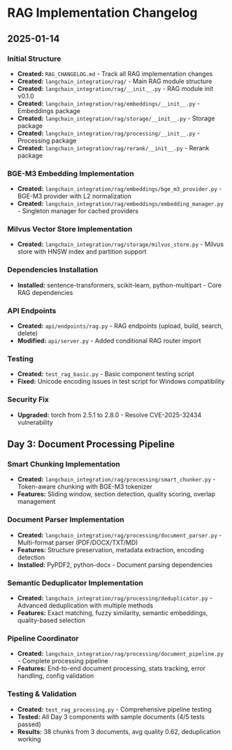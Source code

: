 # RAG Implementation Changelog

## 2025-01-14

### Initial Structure
- **Created:** `RAG_CHANGELOG.md` - Track all RAG implementation changes
- **Created:** `langchain_integration/rag/` - Main RAG module structure
- **Created:** `langchain_integration/rag/__init__.py` - RAG module init v0.1.0
- **Created:** `langchain_integration/rag/embeddings/__init__.py` - Embeddings package
- **Created:** `langchain_integration/rag/storage/__init__.py` - Storage package  
- **Created:** `langchain_integration/rag/processing/__init__.py` - Processing package
- **Created:** `langchain_integration/rag/rerank/__init__.py` - Rerank package

### BGE-M3 Embedding Implementation
- **Created:** `langchain_integration/rag/embeddings/bge_m3_provider.py` - BGE-M3 provider with L2 normalization
- **Created:** `langchain_integration/rag/embeddings/embedding_manager.py` - Singleton manager for cached providers

### Milvus Vector Store Implementation
- **Created:** `langchain_integration/rag/storage/milvus_store.py` - Milvus store with HNSW index and partition support

### Dependencies Installation
- **Installed:** sentence-transformers, scikit-learn, python-multipart - Core RAG dependencies

### API Endpoints
- **Created:** `api/endpoints/rag.py` - RAG endpoints (upload, build, search, delete)
- **Modified:** `api/server.py` - Added conditional RAG router import

### Testing
- **Created:** `test_rag_basic.py` - Basic component testing script
- **Fixed:** Unicode encoding issues in test script for Windows compatibility

### Security Fix
- **Upgraded:** torch from 2.5.1 to 2.8.0 - Resolve CVE-2025-32434 vulnerability

## Day 3: Document Processing Pipeline

### Smart Chunking Implementation
- **Created:** `langchain_integration/rag/processing/smart_chunker.py` - Token-aware chunking with BGE-M3 tokenizer
- **Features:** Sliding window, section detection, quality scoring, overlap management

### Document Parser Implementation  
- **Created:** `langchain_integration/rag/processing/document_parser.py` - Multi-format parser (PDF/DOCX/TXT/MD)
- **Features:** Structure preservation, metadata extraction, encoding detection
- **Installed:** PyPDF2, python-docx - Document parsing dependencies

### Semantic Deduplicator Implementation
- **Created:** `langchain_integration/rag/processing/deduplicator.py` - Advanced deduplication with multiple methods
- **Features:** Exact matching, fuzzy similarity, semantic embeddings, quality-based selection

### Pipeline Coordinator
- **Created:** `langchain_integration/rag/processing/document_pipeline.py` - Complete processing pipeline
- **Features:** End-to-end document processing, stats tracking, error handling, config validation

### Testing & Validation
- **Created:** `test_rag_processing.py` - Comprehensive pipeline testing
- **Tested:** All Day 3 components with sample documents (4/5 tests passed)
- **Results:** 38 chunks from 3 documents, avg quality 0.62, deduplication working